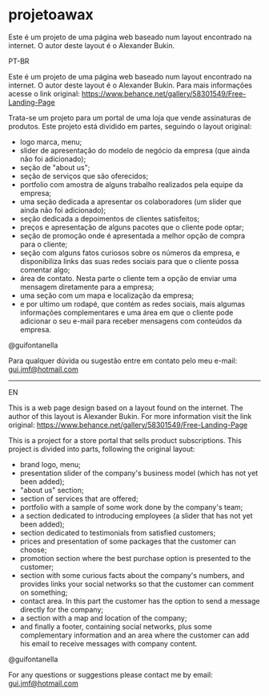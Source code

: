 # projetoawax
Este é um projeto de uma página web baseado num layout encontrado na internet.  O autor deste layout é o Alexander Bukin.


PT-BR

Este é um projeto de uma página web baseado num layout encontrado na internet. 
O autor deste layout é o Alexander Bukin. Para mais informações acesse o link 
original: https://www.behance.net/gallery/58301549/Free-Landing-Page

Trata-se um projeto para um portal de uma loja que vende assinaturas de produtos.
Este projeto está dividido em partes, seguindo o layout original:
- logo marca, menu;
- slider de apresentação do modelo de negócio da empresa (que ainda não foi adicionado);
- seção de "about us";
- seção de serviços que são oferecidos; 
- portfolio com amostra de alguns trabalho realizados pela equipe da empresa;
- uma seção dedicada a apresentar os colaboradores (um slider que ainda não foi adicionado);
- seção dedicada a depoimentos de clientes satisfeitos;
- preços e apresentação de alguns pacotes que o cliente pode optar;
- seção de promoção onde é apresentada a melhor opção de compra para o cliente;
- seção com alguns fatos curiosos sobre os números da empresa, e disponibiliza links 
das suas redes sociais para que o cliente possa comentar algo;
- área de contato. Nesta parte o cliente tem a opção de enviar uma mensagem diretamente
para a empresa;
- uma seção com um mapa e localização da empresa;
- e por ultimo um rodapé, que contém as redes sociais, mais algumas informações complementares e
uma área em que o cliente pode adicionar o seu e-mail para receber mensagens com conteúdos da empresa.

@guifontanella

Para qualquer dúvida ou sugestão entre em contato pelo meu e-mail:
gui.jmf@hotmail.com

------------------------------------------------------------------------------------------------------------

EN 

This is a web page design based on a layout found on the internet.
The author of this layout is Alexander Bukin. For more information visit the link
original: https://www.behance.net/gallery/58301549/Free-Landing-Page

This is a project for a store portal that sells product subscriptions.
This project is divided into parts, following the original layout:
- brand logo, menu;
- presentation slider of the company's business model (which has not yet been added);
- "about us" section;
- section of services that are offered; 
- portfolio with a sample of some work done by the company's team;
- a section dedicated to introducing employees (a slider that has not yet been added);
- section dedicated to testimonials from satisfied customers;
- prices and presentation of some packages that the customer can choose;
- promotion section where the best purchase option is presented to the customer;
- section with some curious facts about the company's numbers, and provides links
your social networks so that the customer can comment on something;
- contact area. In this part the customer has the option to send a message directly
for the company;
- a section with a map and location of the company;
- and finally a footer, containing social networks, plus some complementary information and
an area where the customer can add his email to receive messages with company content.

@guifontanella

For any questions or suggestions please contact me by email:
gui.jmf@hotmail.com
